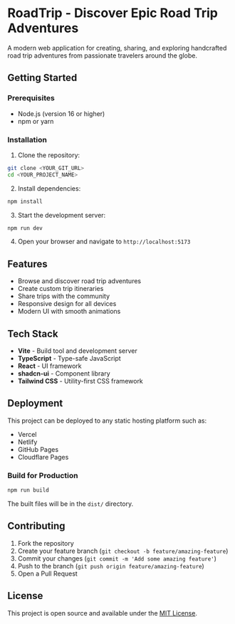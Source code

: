 # RoadTrip - Discover Epic Road Trip Adventures

A modern web application for creating, sharing, and exploring handcrafted road trip adventures from passionate travelers around the globe.

## Getting Started

### Prerequisites
- Node.js (version 16 or higher)
- npm or yarn

### Installation

1. Clone the repository:
```bash
git clone <YOUR_GIT_URL>
cd <YOUR_PROJECT_NAME>
```

2. Install dependencies:
```bash
npm install
```

3. Start the development server:
```bash
npm run dev
```

4. Open your browser and navigate to `http://localhost:5173`

## Features

- Browse and discover road trip adventures
- Create custom trip itineraries
- Share trips with the community
- Responsive design for all devices
- Modern UI with smooth animations

## Tech Stack

- **Vite** - Build tool and development server
- **TypeScript** - Type-safe JavaScript
- **React** - UI framework
- **shadcn-ui** - Component library
- **Tailwind CSS** - Utility-first CSS framework

## Deployment

This project can be deployed to any static hosting platform such as:
- Vercel
- Netlify
- GitHub Pages
- Cloudflare Pages

### Build for Production

```bash
npm run build
```

The built files will be in the `dist/` directory.

## Contributing

1. Fork the repository
2. Create your feature branch (`git checkout -b feature/amazing-feature`)
3. Commit your changes (`git commit -m 'Add some amazing feature'`)
4. Push to the branch (`git push origin feature/amazing-feature`)
5. Open a Pull Request

## License

This project is open source and available under the [MIT License](LICENSE).
